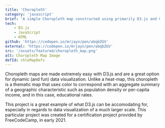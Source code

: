 ```yaml
---
title: 'Choropleth'
category: 'javascript'
brief: 'A simple Choropleth map constructed using primarily D3.js and CSS.'
tech:
    - D3.js
    - JavaScript
    - HTML
github: 'https://codepen.io/mrjayn/pen/abqbZGV'
external: 'https://codepen.io/mrjayn/pen/abqbZGV'
src: '/assets/featured/choropleth_map.png'
alt: Choropleth Map Image
defId: chloMapDefs
---
```


Choropleth maps are made extremely easy with D3.js and are a great option for dynamic (and fun) data visualization. Unlike a heat-map, this choropleth is a thematic map that uses color to correspond with an aggregate summary of a geographic characteristic such as population density or per-capita income, and in this case, educational rates.

This project is a great example of what D3.js can be accomodating for, especially in regards to data visualization of a much larger scale. This particular project was created for a certification project provided by FreeCodeCamp, in early 2021.
